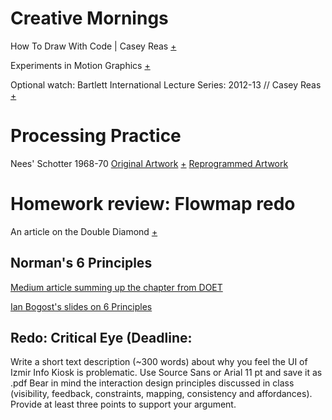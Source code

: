 
# Creative Mornings

How To Draw With Code | Casey Reas [+](https://www.youtube.com/watch?v=_8DMEHxOLQE)

Experiments in Motion Graphics [+](https://archive.org/details/experimentsinmotiongraphics)

Optional watch: Bartlett International Lecture Series: 2012-13 // Casey Reas [+](https://www.youtube.com/watch?v=SMiX668SuBY)
 
# Processing Practice

Nees' Schotter 1968-70 [Original Artwork](http://collections.vam.ac.uk/item/O221321/schotter-print-nees-georg/) [+](http://www.medienkunstnetz.de/works/schotter/) [Reprogrammed Artwork](https://github.com/ixd-izmir/ixd3101f18/tree/master/src)

# Homework review: Flowmap redo

An article on the Double Diamond [+](https://medium.com/digital-experience-design/how-to-apply-a-design-thinking-hcd-ux-or-any-creative-process-from-scratch-b8786efbf812)

## Norman's 6 Principles

[Medium article summing up the chapter from DOET](https://medium.com/@sachinrekhi/don-normans-principles-of-interaction-design-51025a2c0f33)

[Ian Bogost's slides on 6 Principles](http://homes.lmc.gatech.edu/~bogost/courses/spring07/lcc3710/slides/3710_interaction-design.pdf)

## Redo: Critical Eye (Deadline: 

Write a short text description (~300 words) about why you feel the UI of Izmir Info Kiosk is problematic. 
Use Source Sans or Arial 11 pt and save it as .pdf
Bear in mind the interaction design principles discussed in class (visibility, feedback, constraints, mapping, 
consistency and affordances). Provide at least three points to support your argument.
